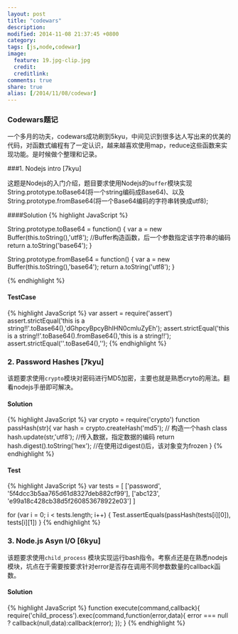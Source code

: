 ```yaml
---
layout: post
title: "codewars"
description: 
modified: 2014-11-08 21:37:45 +0800
category: 
tags: [js,node,codewar]
image:
  feature: 19.jpg-clip.jpg
  credit: 
  creditlink: 
comments: true
share: true
alias: [/2014/11/08/codewar]
---
```


###  Codewars题记
一个多月的功夫，codewars成功刷到5kyu，中间见识到很多达人写出来的优美的代码，对函数式编程有了一定认识，越来越喜欢使用map，reduce这些函数来实现功能。是时候做个整理和记录。
<!--more-->

###1. Nodejs intro [7kyu]

这题是Nodejs的入门介绍，题目要求使用Nodejs的```buffer```模块实现 String.prototype.toBase64(将一个string编码成Base64)、以及String.prototype.fromBase64(将一个Base64编码的字符串转换成utf8);

####Solution
{% highlight JavaScript %}

String.prototype.toBase64 = function() {
	var a = new Buffer(this.toString(),'utf8'); //Buffer构造函数，后一个参数指定该字符串的编码
	return a.toString('base64'); 
}

String.prototype.fromBase64 = function() {
 	var a = new Buffer(this.toString(),'base64');
    	return a.toString('utf8');
}

{% endhighlight %}

#### TestCase
{% highlight JavaScript %}
var assert = require('assert')
assert.strictEqual('this is a string!!'.toBase64(),'dGhpcyBpcyBhIHN0cmluZyEh');
assert.strictEqual('this is a string!!'.toBase64().fromBase64(),'this is a string!!');
assert.strictEqual(''.toBase64(),'');
{% endhighlight %}

### 2. Password Hashes [7kyu]
该题要求使用```crypto```模块对密码进行MD5加密，主要也就是熟悉cryto的用法。翻看nodejs手册即可解决。

#### Solution
{% highlight JavaScript %}
var crypto = require('crypto')
function passHash(str){
	var hash = crypto.createHash('md5'); // 构造一个hash class
	hash.update(str,'utf8');  //传入数据，指定数据的编码
	return hash.digest().toString('hex'); //在使用过digest()后，该对象变为frozen
}
{% endhighlight %}

#### Test
{% highlight JavaScript %}
var tests = [
  ['password', '5f4dcc3b5aa765d61d8327deb882cf99'],
  ['abc123', 'e99a18c428cb38d5f260853678922e03']
]

for (var i = 0; i < tests.length; i++) {
  Test.assertEquals(passHash(tests[i][0]), tests[i][1])
}
{% endhighlight %}


### 3. Node.js Asyn I/O [6kyu]
该题要求使用```child_process``` 模块实现运行bash指令。考察点还是在熟悉nodejs模块，坑点在于需要按要求针对error是否存在调用不同参数数量的callback函数。

#### Solution
{% highlight JavaScript %}
function execute(command,callback){
	require('child_process').exec(command,function(error,data){
		error === null ? callback(null,data):callback(error);
	});
}
{% endhighlight %}

